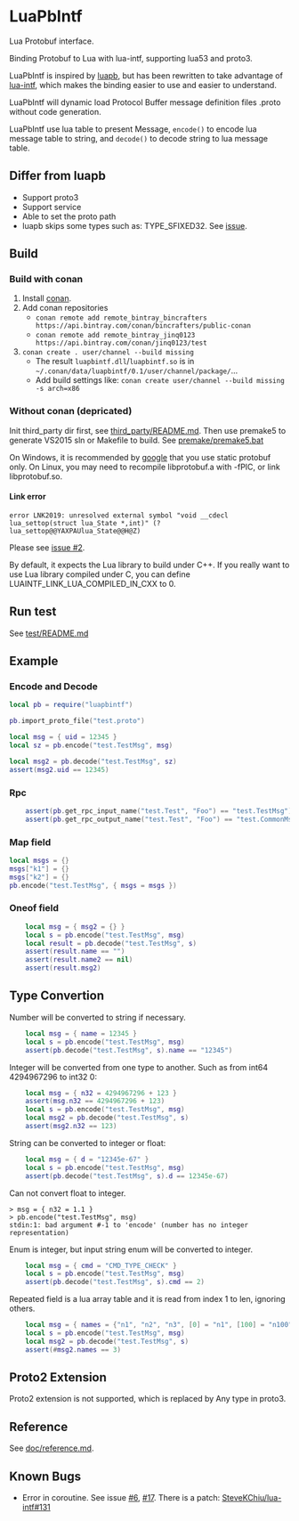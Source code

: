 # LuaPbIntf
Lua Protobuf interface.

Binding Protobuf to Lua with lua-intf, supporting lua53 and proto3.

LuaPbIntf is inspired by [luapb](https://github.com/zhanjunxiong/luapb),
  but has been rewritten to take advantage of
  [lua-intf](https://github.com/SteveKChiu/lua-intf),
  which makes the binding easier to use and easier to understand.

LuaPbIntf will dynamic load Protocol Buffer message definition files .proto
  without code generation.

LuaPbIntf use lua table to present Message,
 `encode()` to encode lua message table to string,
 and `decode()` to decode string to lua message table.

## Differ from luapb
* Support proto3
* Support service
* Able to set the proto path
* luapb skips some types such as: TYPE_SFIXED32.
  See [issue](https://github.com/zhanjunxiong/luapb/issues/10).

## Build

### Build with conan
1. Install [conan](http://docs.conan.io/en/latest/installation.html).
1. Add conan repositories
    * `conan remote add remote_bintray_bincrafters https://api.bintray.com/conan/bincrafters/public-conan`
    * `conan remote add remote_bintray_jinq0123 https://api.bintray.com/conan/jinq0123/test`
1. `conan create . user/channel --build missing`
    * The result `luapbintf.dll`/`luapbintf.so` is in `~/.conan/data/luapbintf/0.1/user/channel/package/`...
    * Add build settings like:
        `conan create user/channel --build missing -s arch=x86`

### Without conan (depricated)
Init third_party dir first, see [third_party/README.md](third_party/README.md).
Then use premake5 to generate VS2015 sln or Makefile to build. See [premake/premake5.bat](premake/premake5.bat)

On Windows, it is recommended by [google](https://github.com/google/protobuf/tree/master/cmake)
 that you use static protobuf only.
On Linux, you may need to recompile libprotobuf.a with -fPIC, or link libprotobuf.so.

#### Link error
```error LNK2019: unresolved external symbol "void __cdecl lua_settop(struct lua_State *,int)" (?lua_settop@@YAXPAUlua_State@@H@Z)```

Please see [issue #2](https://github.com/jinq0123/LuaPbIntf/issues/2).

By default, it expects the Lua library to build under C++.
If you really want to use Lua library compiled under C, you can define LUAINTF_LINK_LUA_COMPILED_IN_CXX to 0.

## Run test
See [test/README.md](test/README.md)

## Example

### Encode and Decode
```lua
local pb = require("luapbintf")

pb.import_proto_file("test.proto")

local msg = { uid = 12345 }
local sz = pb.encode("test.TestMsg", msg)

local msg2 = pb.decode("test.TestMsg", sz)
assert(msg2.uid == 12345)
```  

### Rpc
```lua
    assert(pb.get_rpc_input_name("test.Test", "Foo") == "test.TestMsg")
    assert(pb.get_rpc_output_name("test.Test", "Foo") == "test.CommonMsg")
```

### Map field
```lua
local msgs = {}
msgs["k1"] = {}
msgs["k2"] = {}
pb.encode("test.TestMsg", { msgs = msgs })
```

### Oneof field
```lua
    local msg = { msg2 = {} }
    local s = pb.encode("test.TestMsg", msg)
    local result = pb.decode("test.TestMsg", s)
    assert(result.name == "")
    assert(result.name2 == nil)
    assert(result.msg2)
```
 
## Type Convertion

Number will be converted to string if necessary.
```lua
    local msg = { name = 12345 }
    local s = pb.encode("test.TestMsg", msg)
    assert(pb.decode("test.TestMsg", s).name == "12345")
```

Integer will be converted from one type to another.
  Such as from int64 4294967296 to int32 0:
```lua
    local msg = { n32 = 4294967296 + 123 }
    assert(msg.n32 == 4294967296 + 123)
    local s = pb.encode("test.TestMsg", msg)
    local msg2 = pb.decode("test.TestMsg", s)
    assert(msg2.n32 == 123)
```

String can be converted to integer or float:
```lua
    local msg = { d = "12345e-67" }
    local s = pb.encode("test.TestMsg", msg)
    assert(pb.decode("test.TestMsg", s).d == 12345e-67)
```

Can not convert float to integer.
```
> msg = { n32 = 1.1 }
> pb.encode("test.TestMsg", msg)
stdin:1: bad argument #-1 to 'encode' (number has no integer representation)
```

Enum is integer, but input string enum will be converted to integer.
```lua
    local msg = { cmd = "CMD_TYPE_CHECK" }
    local s = pb.encode("test.TestMsg", msg)
    assert(pb.decode("test.TestMsg", s).cmd == 2)
```

Repeated field is a lua array table and it is 
read from index 1 to len, ignoring others.
```lua
    local msg = { names = {"n1", "n2", "n3", [0] = "n1", [100] = "n100"} }
    local s = pb.encode("test.TestMsg", msg)
    local msg2 = pb.decode("test.TestMsg", s)
    assert(#msg2.names == 3)
```

## Proto2 Extension
Proto2 extension is not supported, which is replaced by Any type in proto3.

## Reference
See [doc/reference.md](doc/reference.md).

## Known Bugs
* Error in coroutine. See issue
 [#6](https://github.com/jinq0123/LuaPbIntf/issues/6),
 [#17](https://github.com/jinq0123/LuaPbIntf/issues/17).
 There is a patch: [SteveKChiu/lua-intf#131](https://github.com/SteveKChiu/lua-intf/issues/131)
 
